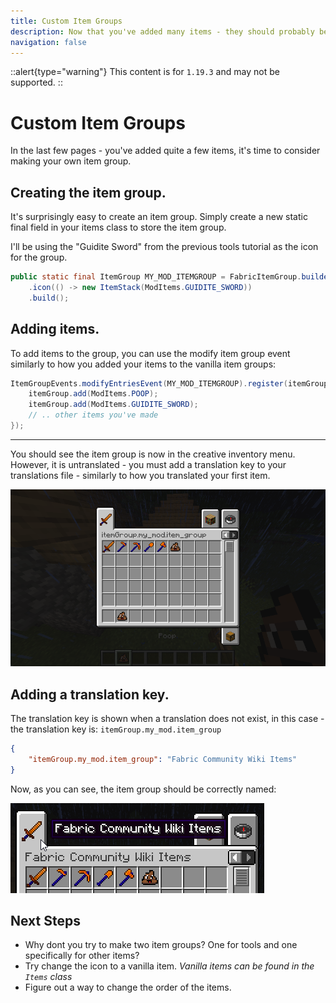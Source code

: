 ```yaml
---
title: Custom Item Groups
description: Now that you've added many items - they should probably be put together.
navigation: false
---
```


::alert{type="warning"}
This content is for `1.19.3` and may not be supported.
::

# Custom Item Groups

In the last few pages - you've added quite a few items, it's time to consider making your own item group.

## Creating the item group.

It's surprisingly easy to create an item group. Simply create a new static final field in your items class to store the item group.

I'll be using the "Guidite Sword" from the previous tools tutorial as the icon for the group.

```java
public static final ItemGroup MY_MOD_ITEMGROUP = FabricItemGroup.builder(new Identifier("my_mod", "item_group"))
	.icon(() -> new ItemStack(ModItems.GUIDITE_SWORD))
	.build();
```

## Adding items.

To add items to the group, you can use the modify item group event similarly to how you added your items to the vanilla item groups:

```java
ItemGroupEvents.modifyEntriesEvent(MY_MOD_ITEMGROUP).register(itemGroup -> {
    itemGroup.add(ModItems.POOP);
    itemGroup.add(ModItems.GUIDITE_SWORD);
    // .. other items you've made
});
```

<hr />

You should see the item group is now in the creative inventory menu. However, it is untranslated - you must add a translation key to your translations file - similarly to how you translated your first item.

![](/items/itemgroups_0.png)

## Adding a translation key.

The translation key is shown when a translation does not exist, in this case - the translation key is: `itemGroup.my_mod.item_group`

```json
{
    "itemGroup.my_mod.item_group": "Fabric Community Wiki Items"
}
```

Now, as you can see, the item group should be correctly named:

![](/items/itemgroups_1.png)

## Next Steps

- Why dont you try to make two item groups? One for tools and one specifically for other items?
- Try change the icon to a vanilla item. *Vanilla items can be found in the `Items` class*
- Figure out a way to change the order of the items.